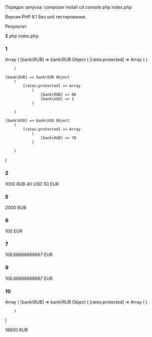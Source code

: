 Порядок запуска:
    composer install
    cd console
    php index.php

Версия PHP 8.1
Без unit тестирования.


Результат:

$ php index.php


### 1
Array
(
    [bank\RUB] => bank\RUB Object
        (
            [rates:protected] => Array
                (
                )

        )

    [bank\EUR] => bank\EUR Object
        (
            [rates:protected] => Array
                (
                    [bank\RUB] => 80
                    [bank\USD] => 1
                )

        )

    [bank\USD] => bank\USD Object
        (
            [rates:protected] => Array
                (
                    [bank\RUB] => 70
                )

        )

)


### 2
1000 RUB
40 USD
50 EUR


### 5
2000 RUB


### 6
100 EUR


### 7
106.66666666667 EUR


### 9
106.66666666667 EUR


### 10
Array
(
    [bank\RUB] => bank\RUB Object
        (
            [rates:protected] => Array
                (
                )

        )

)

18800 RUB
